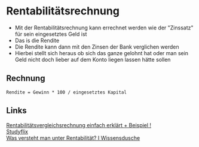 # Rentabilitätsrechnung
- Mit der Rentabilitätsrechnung kann errechnet werden wie der "Zinssatz" für sein eingesetztes Geld ist
- Das is die Rendite
- Die Rendite kann dann mit den Zinsen der Bank verglichen werden
- Hierbei stellt sich heraus ob sich das ganze gelohnt hat oder man sein Geld nicht doch lieber auf dem Konto liegen lassen hätte sollen

## Rechnung
    Rendite = Gewinn * 100 / eingesetztes Kapital

## Links
[Rentabilitätsvergleichsrechnung einfach erklärt + Beispiel !](https://www.youtube.com/watch?v=25d-x07nahY)  
[Studyflix](https://studyflix.de/wirtschaft/rentabilitatsrechnung-1030)  
[Was versteht man unter Rentabilität? I Wissensdusche](https://www.youtube.com/watch?v=6YATq9EYwKw)